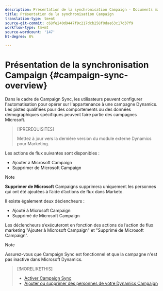 ```yaml
---
description: Présentation de la synchronisation Campaign - Documents marketing - Documentation du produit
title: Présentation de la synchronisation Campaign
translation-type: tm+mt
source-git-commit: c68fe240d9447f9c217dcb258f0dae63c17d37f9
workflow-type: tm+mt
source-wordcount: '147'
ht-degree: 0%

---
```



# Présentation de la synchronisation Campaign {#campaign-sync-overview}

Dans le cadre de Campaign Sync, les utilisateurs peuvent configurer l&#39;automatisation pour opérer sur l&#39;appartenance à une campagne Dynamics. Les pistes qualifiées pour des comportements ou des données démographiques spécifiques peuvent faire partie des campagnes Microsoft.

>[!PREREQUISITES]
>
>Mettez à jour vers la dernière version du module externe Dynamics pour Marketing.

Les actions de flux suivantes sont disponibles :

* Ajouter à Microsoft Campaign
* Supprimer de Microsoft Campaign

>[!NOTE]
>
>**Supprimer de Microsoft** Campaigns supprimera uniquement les personnes qui ont été ajoutées à l’aide d’actions de flux dans Marketo.

Il existe également deux déclencheurs :

* Ajouté à Microsoft Campaign
* Supprimé de Microsoft Campaign

Les déclencheurs s’exécuteront en fonction des actions de l’action de flux marketing &quot;Ajouter à Microsoft Campaign&quot; et &quot;Supprimé de Microsoft Campaign&quot;.

>[!NOTE]
>
>Assurez-vous que Campaign Sync est fonctionnel et que la campagne n&#39;est pas inactive dans Microsoft Dynamics.

>[!MORELIKETHIS]
>
>* [Activer Campaign Sync](/help/marketo/product-docs/crm-sync/microsoft-dynamics-sync/microsoft-dynamics-sync-details/enable-campaign-sync.md)
>* [Ajouter ou supprimer des personnes de votre Dynamics Campaign](/help/marketo/product-docs/core-marketo-concepts/smart-campaigns/microsoft-dynamics-flow-actions/add-or-remove-people-from-your-dynamics-campaign.md)

